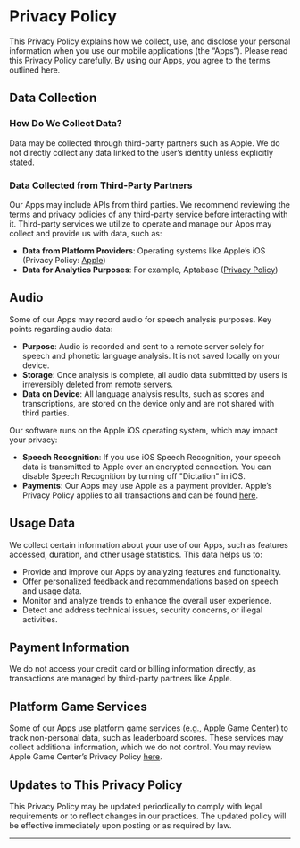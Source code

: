# Privacy Policy

This Privacy Policy explains how we collect, use, and disclose your personal information when you use our mobile applications (the “Apps”). Please read this Privacy Policy carefully. By using our Apps, you agree to the terms outlined here.

## Data Collection

### How Do We Collect Data?
Data may be collected through third-party partners such as Apple. We do not directly collect any data linked to the user’s identity unless explicitly stated.

### Data Collected from Third-Party Partners

Our Apps may include APIs from third parties. We recommend reviewing the terms and privacy policies of any third-party service before interacting with it. Third-party services we utilize to operate and manage our Apps may collect and provide us with data, such as:

- **Data from Platform Providers**: Operating systems like Apple’s iOS (Privacy Policy: [Apple](https://www.apple.com/legal/privacy/en-ww/))
- **Data for Analytics Purposes**: For example, Aptabase ([Privacy Policy](https://aptabase.com/legal/privacy))

## Audio

Some of our Apps may record audio for speech analysis purposes. Key points regarding audio data:

- **Purpose**: Audio is recorded and sent to a remote server solely for speech and phonetic language analysis. It is not saved locally on your device.
- **Storage**: Once analysis is complete, all audio data submitted by users is irreversibly deleted from remote servers.
- **Data on Device**: All language analysis results, such as scores and transcriptions, are stored on the device only and are not shared with third parties.

Our software runs on the Apple iOS operating system, which may impact your privacy:

- **Speech Recognition**: If you use iOS Speech Recognition, your speech data is transmitted to Apple over an encrypted connection. You can disable Speech Recognition by turning off "Dictation" in iOS.
- **Payments**: Our Apps may use Apple as a payment provider. Apple’s Privacy Policy applies to all transactions and can be found [here](https://www.apple.com/legal/privacy/en-ww/).

## Usage Data

We collect certain information about your use of our Apps, such as features accessed, duration, and other usage statistics. This data helps us to:

- Provide and improve our Apps by analyzing features and functionality.
- Offer personalized feedback and recommendations based on speech and usage data.
- Monitor and analyze trends to enhance the overall user experience.
- Detect and address technical issues, security concerns, or illegal activities.

## Payment Information

We do not access your credit card or billing information directly, as transactions are managed by third-party partners like Apple.

## Platform Game Services

Some of our Apps use platform game services (e.g., Apple Game Center) to track non-personal data, such as leaderboard scores. These services may collect additional information, which we do not control. You may review Apple Game Center’s Privacy Policy [here](https://www.apple.com/legal/privacy/en-ww/).

## Updates to This Privacy Policy

This Privacy Policy may be updated periodically to comply with legal requirements or to reflect changes in our practices. The updated policy will be effective immediately upon posting or as required by law.

---
